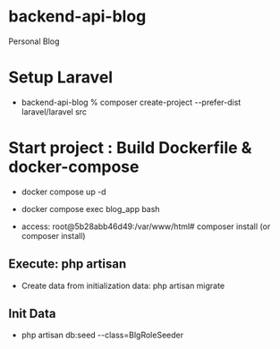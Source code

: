 # backend-api-blog
Personal Blog


# Setup Laravel 

- backend-api-blog % composer create-project --prefer-dist laravel/laravel src  

# Start project : Build Dockerfile & docker-compose

- docker compose up -d

- docker compose exec blog_app bash 

- access: root@5b28abb46d49:/var/www/html# composer install (or composer install)

## Execute: php artisan 

- Create data from initialization data:  php artisan migrate  

## Init Data

- php artisan db:seed --class=BlgRoleSeeder 
